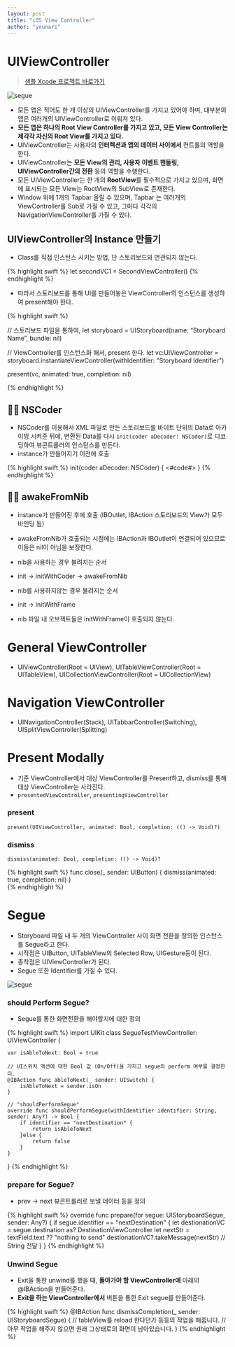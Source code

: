 ```yaml
---
layout: post
title: "iOS View Controller"
author: "younari"
---
```


# UIViewController

> [샘플 Xcode 프로젝트 바로가기](https://github.com/younari/tastySwift/tree/master/1011_ViewController)

![segue](https://younari.github.io/images/Segue.jpg)

- 모든 앱은 적어도 한 개 이상의 UIViewController를 가지고 있어야 하며, 대부분의 앱은 여러개의 UIViewController로 이뤄져 있다.
- **모든 앱은 하나의 Root View Controller를 가지고 있고, 모든 View Controller는 제각각 자신의 Root View를 가지고 있다.**
- UIViewController는 사용자의 **인터렉션과 앱의 데이터 사이에서** 컨트롤의 역할을 한다.
- UIViewController는 **모든 View의 관리, 사용자 이벤트 핸들링, UIViewController간의 전환** 등의 역할을 수행한다.
- 모든 UIViewController는 한 개의 **RootView**를 필수적으로 가지고 있으며, 화면에 표시되는 모든 View는 RootView의 SubView로 존재한다.
- Window 위에 1개의 Tapbar 올릴 수 있으며, Tapbar 는 여러개의 ViewController를 Sub로 가질 수 있고, 그마다 각각의 NavigationViewController를 가질 수 있다.

## UIViewController의 Instance 만들기

- Class를 직접 인스턴스 시키는 방법, 단 스토리보드와 연관되지 않는다.

{% highlight swift %}
let secondVC1 = SecondViewController()
{% endhighlight %}

- 따라서 스토리보드를 통해 UI를 만들어놓은 ViewController의 인스턴스를 생성하여 present해야 한다.

{% highlight swift %}

// 스토리보드 파일을 통하여,
let storyboard = UIStoryboard(name: “Storyboard Name”, bundle: nil) 

// ViewController를 인스턴스화 해서, present 한다.
let vc:UIViewController = storyboard.instantiateViewController(withIdentifier: "Storyboard Identifier")

present(vc, animated: true, completion: nil)

{% endhighlight %}


## 👍🏻 NSCoder
- NSCoder를 이용해서 XML 파일로 만든 스토리보드를 바이트 단위의 Data로 아카이빙 시켜준 뒤에, 변환된 Data를 다시 `init(coder aDecoder: NSCoder)`로 디코딩하여 뷰콘트롤러의 인스턴스를 만든다.
- instance가 만들어지기 이전에 호출

{% highlight swift %}
init(coder aDecoder: NSCoder) {
        <#code#>
}
{% endhighlight %}


## 👍🏻 awakeFromNib
- instance가 만들어진 후에 호출 (IBOutlet, IBAction 스토리보드의 View가 모두 바인딩 됨)
- awakeFromNib가 호출되는 시점에는 IBAction과 IBOutlet이 연결되어 있으므로 이들은 nil이 아님을 보장한다.

- nib을 사용하는 경우 불려지는 순서
- init -> initWithCoder -> awakeFromNib

- nib를 사용하지않는 경우 불려지는 순서
- init -> initWithFrame
- nib 파일 내 오브젝트들은 initWithFrame이 호출되지 않는다.


# General ViewController
- UIViewController(Root = UIView), UITableViewController(Root = UITableView), UICollectionViewController(Root = UICollectionView)


# Navigation ViewController
- UINavigationController(Stack), UITabbarController(Switching), UISplitViewController(Splitting)


# Present Modally
- 기준 ViewController에서 대상 ViewController를 Present하고, dismiss를 통해 대상 ViewController는 사라진다.
- `presentedViewController`, `presentingViewController`


### present
`present(UIViewController, animated: Bool, completion: (() -> Void)?)`

### dismiss
`dismiss(animated: Bool, completion: (() -> Void)?`

{% highlight swift %}
func close(_ sender: UIButton) {
    dismiss(animated: true, completion: nil)
}    
{% endhighlight %}


# Segue
- Storyboard 파일 내 두 개의 ViewController 사이 화면 전환을 정의한 인스턴스를 Segue라고 한다.
- 시작점은 UIButton, UITableView의 Selected Row, UIGesture등이 된다.
- 종착점은 UIViewController가 된다.
- Segue 또한 Identifier를 가질 수 있다.

![segue](https://raw.githubusercontent.com/younari/younari.github.io/master/images/SegueProcess.png)


### should Perform Segue?
- Segue를 통한 화면전환을 해야할지에 대한 정의

{% highlight swift %}
import UIKit
class SegueTestViewController: UIViewController {

    var isAbleToNext: Bool = true
    
    // UI스위치 액션에 대한 Bool 값 (On/Off)을 가지고 segue의 perform 여부를 결정한다.
    @IBAction func ableToNext(_ sender: UISwitch) {
        isAbleToNext = sender.isOn
    }
    
    // "shouldPerformSegue"
    override func shouldPerformSegue(withIdentifier identifier: String, sender: Any?) -> Bool {
        if identifier == "nextDestination" {
            return isAbleToNext
        }else {
            return false
        }
    }
}
{% endhighlight %}

### prepare for Segue?
- prev -> next 뷰콘트롤러로 보낼 데이터 등을 정의

{% highlight swift %}
override func prepare(for segue: UIStoryboardSegue, sender: Any?) {
    if segue.identifier == "nextDestination" {
        let destionationVC = segue.destination as? DestinationViewController
        let nextStr = textField.text ?? "nothing to send"
        destionationVC?.takeMessage(nextStr) // String 전달
    }
}
{% endhighlight %}


### Unwind Segue
- Exit을 통한 unwind를 했을 때, **돌아가야 할 ViewController에** 아래의 @IBAction을 만들어준다.
- **Exit을 하는 ViewController에서** 버튼을 통한 Exit segue를 만들어준다.

{% highlight swift %}
@IBAction func dismissCompletion(_ sender: UIStoryboardSegue) {
	// tableView를 reload 한다던가 등등의 작업을 해줍니다.
	// 아무 작업을 해주지 않으면 원래 그상태로의 화면이 남아있습니다.
}
{% endhighlight %}